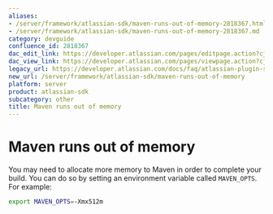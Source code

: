 ```yaml
---
aliases:
- /server/framework/atlassian-sdk/maven-runs-out-of-memory-2818367.html
- /server/framework/atlassian-sdk/maven-runs-out-of-memory-2818367.md
category: devguide
confluence_id: 2818367
dac_edit_link: https://developer.atlassian.com/pages/editpage.action?cjm=wozere&pageId=2818367
dac_view_link: https://developer.atlassian.com/pages/viewpage.action?cjm=wozere&pageId=2818367
legacy_url: https://developer.atlassian.com/docs/faq/atlassian-plugin-sdk-faq/maven-runs-out-of-memory
new_url: /server/framework/atlassian-sdk/maven-runs-out-of-memory
platform: server
product: atlassian-sdk
subcategory: other
title: Maven runs out of memory
---
```

# Maven runs out of memory

You may need to allocate more memory to Maven in order to complete your build. You can do so by setting an environment variable called `MAVEN_OPTS`. For example:

``` bash
export MAVEN_OPTS=-Xmx512m
```















































